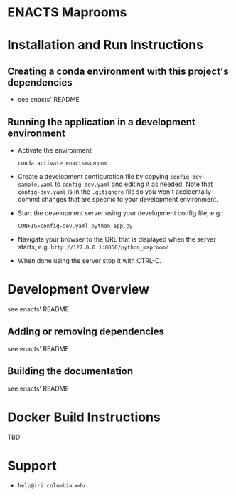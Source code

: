 # ENACTS Maprooms

# Installation and Run Instructions

## Creating a conda environment with this project's dependencies

* see enacts' README

## Running the application in a development environment

* Activate the environment

    `conda activate enactsmaproom`

* Create a development configuration file by copying `config-dev-sample.yaml` to `config-dev.yaml` and editing it as needed. Note that `config-dev.yaml` is in the `.gitignore` file so you won't accidentally commit changes that are specific to your development environment.

* Start the development server using your development config file, e.g.:

    `CONFIG=config-dev.yaml python app.py`

* Navigate your browser to the URL that is displayed when the server starts, e.g. `http://127.0.0.1:8050/python_maproom/`

* When done using the server stop it with CTRL-C.

# Development Overview

see enacts' README

## Adding or removing dependencies

see enacts' README

## Building the documentation

see enacts' README

# Docker Build Instructions

TBD

# Support

* `help@iri.columbia.edu`
